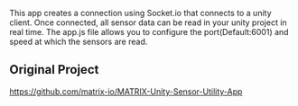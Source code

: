 This app creates a connection using Socket.io that connects to a unity client. Once connected, all sensor data can be read in your unity project in real time. The app.js file allows you to configure the port(Default:6001) and speed at which the sensors are read.

## Original Project
https://github.com/matrix-io/MATRIX-Unity-Sensor-Utility-App
